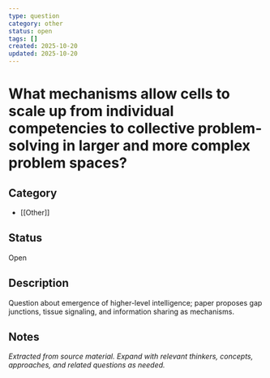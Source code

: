 ```yaml
---
type: question
category: other
status: open
tags: []
created: 2025-10-20
updated: 2025-10-20
---
```


# What mechanisms allow cells to scale up from individual competencies to collective problem-solving in larger and more complex problem spaces?

## Category

- [[Other]]

## Status

Open

## Description

Question about emergence of higher-level intelligence; paper proposes gap junctions, tissue signaling, and information sharing as mechanisms.

## Notes

*Extracted from source material. Expand with relevant thinkers, concepts, approaches, and related questions as needed.*
